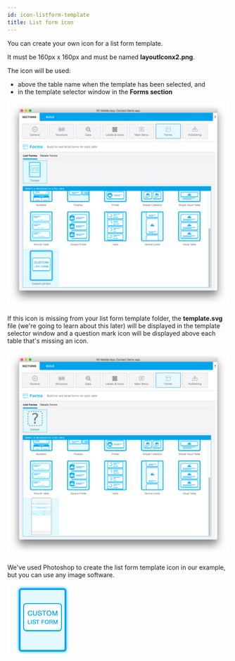 ```yaml
---
id: icon-listform-template
title: List form icon
---
```

You can create your own icon for a list form template.

It must be 160px x 160px and must be named **layoutIconx2.png**.

The icon will be used:

* above the table name when the template has been selected, and
* in the template selector window in the **Forms section**

![Custom listform template](assets/custom-listform/custom-listform-template.png)

If this icon is missing from your list form template folder, the **template.svg** file (we're going to learn about this later) will be displayed in the template selector window and a question mark icon will be displayed above each table that's missing an icon.

![Missing listform icon custom template](assets/custom-listform/missing-listform-icon-custom-template.png)

We've used Photoshop to create the list form template icon in our example, but you can use any image software.

![Custom listform template icon](assets/custom-listform/custom-list-form-icon.png)